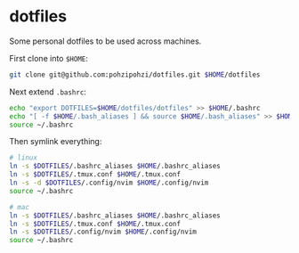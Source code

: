 # dotfiles

Some personal dotfiles to be used across machines.

First clone into `$HOME`:

```sh
git clone git@github.com:pohzipohzi/dotfiles.git $HOME/dotfiles
```

Next extend `.bashrc`:

```sh
echo "export DOTFILES=$HOME/dotfiles/dotfiles" >> $HOME/.bashrc
echo "[ -f $HOME/.bash_aliases ] && source $HOME/.bash_aliases" >> $HOME/.bashrc
source ~/.bashrc
```

Then symlink everything:

```sh
# linux
ln -s $DOTFILES/.bashrc_aliases $HOME/.bashrc_aliases
ln -s $DOTFILES/.tmux.conf $HOME/.tmux.conf
ln -s -d $DOTFILES/.config/nvim $HOME/.config/nvim
source ~/.bashrc

# mac
ln -s $DOTFILES/.bashrc_aliases $HOME/.bashrc_aliases
ln -s $DOTFILES/.tmux.conf $HOME/.tmux.conf
ln -s $DOTFILES/.config/nvim $HOME/.config/nvim
source ~/.bashrc
```
